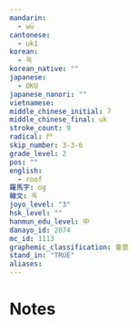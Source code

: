 ```yaml
---
mandarin:
  - wū
cantonese:
  - uk1
korean:
  - 옥
korean_native: ""
japanese:
  - OKU
japanese_nanori: ""
vietnamese:
middle_chinese_initial: ʔ
middle_chinese_final: uk
stroke_count: 9
radical: 尸
skip_number: 3-3-6
grade_level: 2
pos: ""
english:
  - roof
羅馬字: og
韓文: 옥
joyo_level: "3"
hsk_level: ""
hanmun_edu_level: 中
danayo_id: 2074
mc_id: 1113
graphemic_classification: 會意
stand_in: "TRUE"
aliases:
---
```


# Notes
